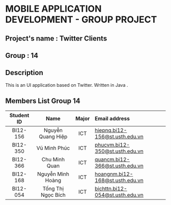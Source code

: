 # MOBILE APPLICATION DEVELOPMENT - GROUP PROJECT

## Project's name : Twitter Clients
## Group : 14 

##  Description
This is an UI application based on Twitter. Written in Java .

## Members List Group 14
| Student ID |        Name        | Major | Email address                   |
|:----------:|:------------------:|:---:|:--------------------------------|
|  BI12-156  | Nguyễn Quang Hiệp  |ICT| hiepnq.bi12-156@st.usth.edu.vn  |
|  BI12-350  |    Vũ Minh Phúc    |ICT| phucvm.bi12-350@st.usth.edu.vn  |
|  BI12-366  |   Chu Minh Quan    |ICT| quancm.bi12-366@st.usth.edu.vn  |
|  BI12-168  | Nguyễn Minh Hoàng  |ICT| hoangnm.bi12-168@st.usth.edu.vn |
|  BI12-054  | Tống Thị Ngọc Bích |ICT| bichttn.bi12-054@st.usth.edu.vn |



